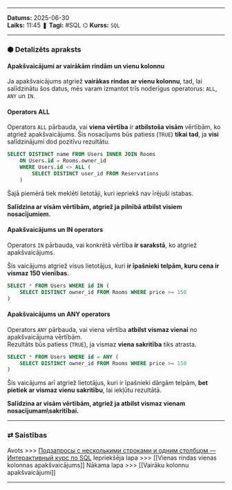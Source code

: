 ___
**Datums:** 2025-06-30   
**Laiks:** 11:45 
❚ **Tagi:** #SQL 
⌬ **Kurss:**  `SQL`

---
### ⬢ Detalizēts apraksts
#### Apakšvaicājumi ar vairākām rindām un vienu kolonnu
Ja apakšvaicājums atgriež **vairākas rindas ar vienu kolonnu**, tad, lai salīdzinātu šos datus, mēs varam izmantot trīs noderīgus operatorus: `ALL`, `ANY` un `IN`.
#### Operators ALL
Operators `ALL` pārbauda, vai **viena vērtība** ir **atbilstoša visām** vērtībām, ko atgriež apakšvaicājums. Šis nosacījums būs patiess (`TRUE`) **tikai tad**, ja **visi** salīdzinājumi dod pozitīvu rezultātu.

```sql
SELECT DISTINCT name FROM Users INNER JOIN Rooms
    ON Users.id = Rooms.owner_id
    WHERE Users.id <> ALL (
        SELECT DISTINCT user_id FROM Reservations
    )
```

Šajā piemērā tiek meklēti lietotāji, kuri iepriekš nav īrējuši istabas.

**Salīdzina ar visām vērtībām, atgriež ja pilnībā atbilst visiem nosacījumiem.**
#### Apakšvaicājums un IN operators
Operators `IN` pārbauda, vai konkrētā vērtība **ir sarakstā**, ko atgriež apakšvaicājums.

Šis vaicājums atgriež visus lietotājus, kuri **ir īpašnieki telpām, kuru cena ir vismaz 150 vienības**.

```sql
SELECT * FROM Users WHERE id IN (
    SELECT DISTINCT owner_id FROM Rooms WHERE price >= 150
)
```

#### Apakšvaicājums un ANY operators

Operators `ANY` pārbauda, vai viena vērtība **atbilst vismaz vienai** no apakšvaicājuma vērtībām.  
Rezultāts būs patiess (`TRUE`), ja vismaz **viena sakritība** tiks atrasta.

```sql
SELECT * FROM Users WHERE id = ANY (
    SELECT DISTINCT owner_id FROM Rooms WHERE price >= 150
)
```

Šis vaicājums arī atgriež lietotājus, kuri ir īpašnieki dārgām telpām, **bet pietiek ar vismaz vienu sakritību**, lai iekļūtu rezultātā.

**Salīdzina ar visām vērtībām, atgriež ja atbilst vismaz vienam nosacījumam\sakritībai.**

---
### ⇄ Saistības
Avots >>> [Подзапросы с несколькими строками и одним столбцом — Интерактивный курс по SQL](https://sql-academy.org/ru/guide/subquery-with-one-column-several-row)
Iepriekšēja lapa >>> [[Vienas rindas vienas kolonnas apakšvaicājums]]
Nākama lapa >>> [[Vairāku kolonnu apakšvaicājumi]]
___
